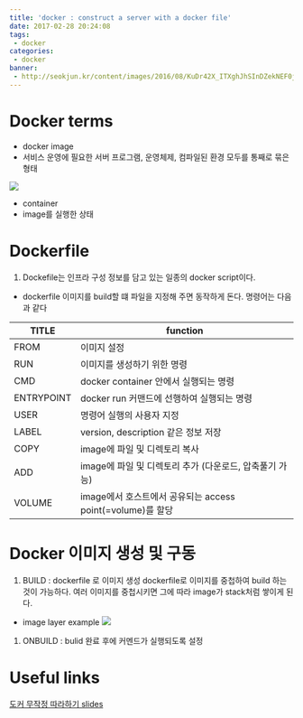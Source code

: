 ```yaml
---
title: 'docker : construct a server with a docker file'
date: 2017-02-28 20:24:08
tags:
 - docker
categories:
 - docker
banner:
 - http://seokjun.kr/content/images/2016/08/KuDr42X_ITXghJhSInDZekNEF0jLt3NeVxtRye3tqco.png
---
```


# Docker terms
 - docker image
  - 서비스 운영에 필요한 서버 프로그램, 운영체제, 컴파일된 환경 모두를 통째로 묶은 형태

 ![](http://edu.delestra.com/docker-slides/img/docker_image_layers.png)

 - container
  - image를 실행한 상태

# Dockerfile

1. Dockefile는 인프라 구성 정보를 담고 있는 일종의 docker script이다.  
  - dockerfile 이미지를 build할 떄 파일을 지정해 주면 동작하게 돈다.
  명령어는 다음과 같다

TITLE | function
---- | ---------
FROM | 이미지 설정
RUN | 이미지를 생성하기 위한 명령
CMD | docker container 안에서 실행되는 명령
ENTRYPOINT | docker run 커맨드에 선행하여 실행되는 명령
USER | 명령어 실행의 사용자 지정
LABEL | version, description 같은 정보 저장
COPY | image에 파일 및 디렉토리 복사
ADD | image에 파일 및 디렉토리 추가 (다운로드, 압축풀기 가능)
VOLUME | image에서 호스트에서 공유되는 access point(=volume)를 할당

# Docker 이미지 생성 및 구동
1. BUILD : dockerfile 로 이미지 생성
dockerfile로 이미지를 중첩하여 build 하는 것이 가능하다. 여러 이미지를 중첩시키면 그에 따라 image가 stack처럼 쌓이게 된다.

 - image layer example
 ![](https://docs.docker.com/engine/userguide/storagedriver/images/sharing-layers.jpg)

1. ONBUILD : bulid 완료 후에 커멘드가 실행되도록 설정

# Useful links
[도커 무작정 따라하기 slides](https://www.slideshare.net/pyrasis/docker-fordummies-44424016)
